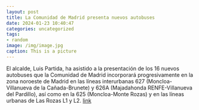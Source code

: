 ```yaml
---
layout: post
title: La Comunidad de Madrid presenta nuevos autobuses
date: 2024-01-23 10:40:47
categories: uncategorized
tags:
- random
image: /img/image.jpg
caption: This is a picture
---
```

El alcalde, Luis Partida, ha asistido a la presentación de los 16 nuevos autobuses que la Comunidad de Madrid incorporará progresivamente en la zona noroeste de Madrid en las líneas interurbanas 627 (Moncloa-Villanueva de la Cañada-Brunete) y 626A (Majadahonda RENFE-Villanueva del Pardillo), así como en la 625 (Moncloa-Monte Rozas) y en las líneas urbanas de Las Rozas L1 y L2.  [link](https://www.ayto-villacanada.es/noticias/la-comunidad-de-madrid-presenta-nuevos-autobuses/)
